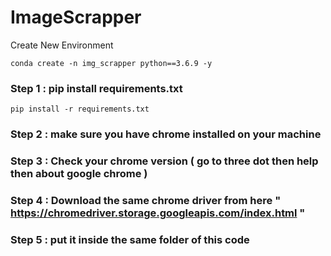 # ImageScrapper

Create New Environment 
```
conda create -n img_scrapper python==3.6.9 -y
```

### Step 1 : pip install requirements.txt
```
pip install -r requirements.txt
```
### Step 2 : make sure you have chrome installed on your machine
### Step 3 : Check your chrome version ( go to three dot then help then about google chrome )
### Step 4 : Download the same chrome driver from here  " https://chromedriver.storage.googleapis.com/index.html "
### Step 5 : put it inside the same folder of this code
